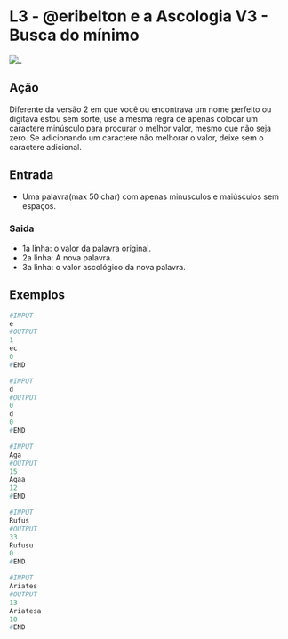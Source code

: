 # L3 - @eribelton e a Ascologia V3 - Busca do mínimo

![_](https://raw.githubusercontent.com/qxcodefup/arcade/master/base/eribelton/cover.jpg)

## Ação

Diferente da versão 2 em que você ou encontrava um nome perfeito ou digitava estou sem sorte, use a mesma regra de apenas colocar um caractere minúsculo para procurar o melhor valor, mesmo que não seja zero. Se adicionando um caractere não melhorar o valor, deixe sem o caractere adicional.

## Entrada

* Uma palavra(max 50 char) com apenas minusculos e maiúsculos sem espaços.

### Saida

* 1a linha: o valor da palavra original.
* 2a linha: A nova palavra.
* 3a linha: o valor ascológico da nova palavra.

## Exemplos

``` py
#INPUT
e
#OUTPUT
1
ec
0
#END

#INPUT
d
#OUTPUT
0
d
0
#END

#INPUT
Aga
#OUTPUT
15
Agaa
12
#END

#INPUT
Rufus
#OUTPUT
33
Rufusu
0
#END

#INPUT
Ariates
#OUTPUT
13
Ariatesa
10
#END
```
